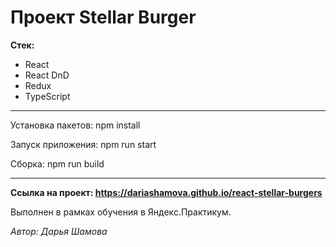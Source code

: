 # Проект Stellar Burger 


**Стек:**

- React
- React DnD
- Redux
- TypeScript
________________

Установка пакетов: npm install

Запуск приложения: npm run start

Сборка: npm run build
_______________________

**Ссылка на проект: https://dariashamova.github.io/react-stellar-burgers**

Выполнен в рамках обучения в Яндекс.Практикум.

*Автор: Дарья Шамова*

